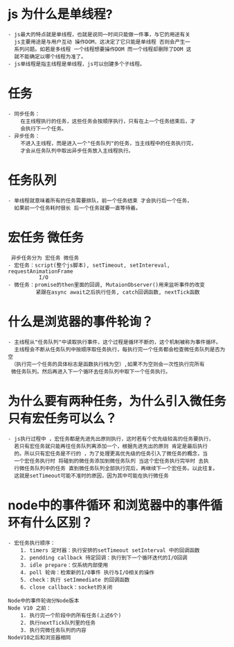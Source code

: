  
 #  js 为什么是单线程?
    - js最大的特点就是单线程，也就是说同一时间只能做一件事，与它的用途有关
      js主要用途是与用户互动 操作DOM，这决定了它只能是单线程 否则会产生一
      系列问题。如若是多线程 一个线程想要操作DOM 而一个线程却删除了DOM 这
      就不能确定以哪个线程为准了。
    - js单线程是指主线程是单线程，js可以创建多个子线程。


 # 任务
    - 同步任务：
        在主线程执行的任务，这些任务会按顺序执行，只有在上一个任务结束后，才
        会执行下一个任务。
    - 异步任务：
        不进入主线程，而是进入一个"任务队列"的任务，当主线程中的任务执行完，
        才会从任务队列中取出异步任务放入主线程执行。
      

 # 任务队列
    - 单线程就意味着所有的任务需要排队，前一个任务结束 才会执行后一个任务，
      如果前一个任务耗时很长 后一个任务就要一直等待着。


 # 宏任务 微任务 
     异步任务分为 宏任务 微任务 
    - 宏任务：script(整个js脚本), setTimeout, setIntereval, requestAnimationFrame 
              I/O
    - 微任务：promise的then里面的回调, MutaionObserver()用来监听事件的改变 
             紧跟在async await之后执行任务, catch回调函数, nextTick函数


 # 什么是浏览器的事件轮询？
    - 主线程从"任务队列"中读取执行事件，这个过程是循环不断的，这个机制被称为事件循环。
      主线程会不断从任务队列中按顺序取任务执行，每执行完一个任务都会检查微任务队列是否为空
     （执行完一个任务的具体标志是函数执行栈为空）,如果不为空则会一次性执行完所有
     微任务队列。然后再进入下一个循环去任务队列中取下一个任务执行。            
   

 # 为什么要有两种任务，为什么引入微任务 只有宏任务可以么？
    - js执行过程中 ，宏任务都是先进先出原则执行，这时若有个优先级较高的任务要执行，
      若只有宏任务就只能再往任务队列离添加一个，根据先进先出的原则 肯定是最后执行
      的。所以只有宏任务是不行的 ，为了处理更高优先级的任务引入了微任务的概念，当
      一个宏任务执行时 将碰到的微任务添加到微任务队列 当这个宏任务执行完毕时 去执
      行微任务队列中的任务 直到微任务队列全部执行完后，再继续下一个宏任务。以此往复。 
      这就是setTimeout可能不准时的原因，因为其中可能在执行微任务            

 # node中的事件循环 和浏览器中的事件循环有什么区别？
    - 宏任务执行顺序：
        1. timers 定时器：执行安排的setTimeout setInterval 中的回调函数
        2. pendding callback 待定回调：执行到下一个循环迭代的I/O回调
        3. idle prepare：仅系统内部使用
        4. poll 轮询：检索新的I/O事件 执行与I/O相关的操作   
        5. check：执行 setImmediate 的回调函数
        6. close callback：socket的关闭
        
    Node中的事件轮询分Node版本  
    Node V10 之前：
        1. 执行完一个阶段中的所有任务(上述6个)
        2. 执行nextTick队列里的任务
        3. 执行完微任务队列的内容     
    NodeV10之后和浏览器相同    